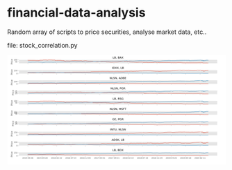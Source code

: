 # financial-data-analysis
Random array of scripts to price securities, analyse market data, etc..

file: stock_correlation.py

![](https://github.com/andrew-impell/financial-data-analysis/blob/master/correlations.png)
